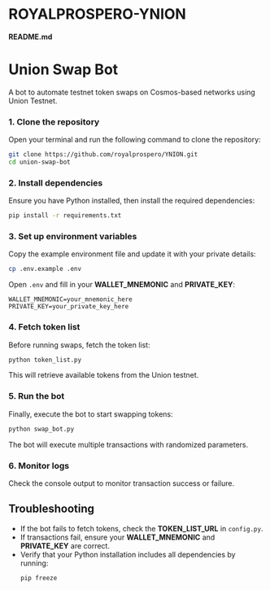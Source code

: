 # ROYALPROSPERO-YNION

**README.md**

# Union Swap Bot

A bot to automate testnet token swaps on Cosmos-based networks using Union Testnet.

### 1. Clone the repository
   Open your terminal and run the following command to clone the repository:
   ```sh
   git clone https://github.com/royalprospero/YNION.git
   cd union-swap-bot
 ```

### 2. Install dependencies
   Ensure you have Python installed, then install the required dependencies:
   ```sh
   pip install -r requirements.txt
   ```

### 3. Set up environment variables
   Copy the example environment file and update it with your private details:
   ```sh
   cp .env.example .env
   ```
   Open `.env` and fill in your **WALLET_MNEMONIC** and **PRIVATE_KEY**:
   ```plaintext
   WALLET_MNEMONIC=your_mnemonic_here
   PRIVATE_KEY=your_private_key_here
   ```

### 4. Fetch token list
   Before running swaps, fetch the token list:
   ```sh
   python token_list.py
   ```
   This will retrieve available tokens from the Union testnet.

### 5. Run the bot
   Finally, execute the bot to start swapping tokens:
   ```sh
   python swap_bot.py
   ```
   The bot will execute multiple transactions with randomized parameters.

### 6. Monitor logs
   Check the console output to monitor transaction success or failure.

## Troubleshooting
- If the bot fails to fetch tokens, check the **TOKEN_LIST_URL** in `config.py`.
- If transactions fail, ensure your **WALLET_MNEMONIC** and **PRIVATE_KEY** are correct.
- Verify that your Python installation includes all dependencies by running:
   ```sh
   pip freeze
   ```
